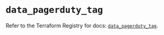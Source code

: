 # `data_pagerduty_tag`

Refer to the Terraform Registry for docs: [`data_pagerduty_tag`](https://registry.terraform.io/providers/pagerduty/pagerduty/3.26.1/docs/data-sources/tag).
